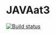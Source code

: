 # JAVAat3
[![Build status](https://ci.appveyor.com/api/projects/status/f8jl28whr61m3f88?svg=true)](https://ci.appveyor.com/project/uasmirnova/javaat3)

